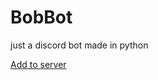 # BobBot

just a discord bot made in python

[Add to server](https://discord.com/api/oauth2/authorize?client_id=1119512777065779252&permissions=277025544256&redirect_uri=https%3A%2F%2Fdiscord.com&response_type=code&scope=guilds.join%20bot%20messages.read)